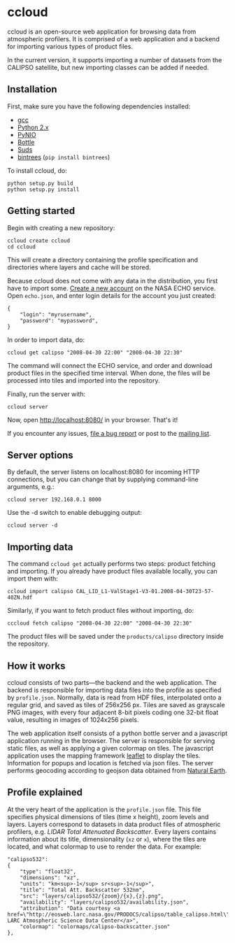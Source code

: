 ccloud
======

ccloud is an open-source web application for browsing data from atmospheric
profilers. It is comprised of a web application and a backend for importing
various types of product files.
<!--You can see an example at [browse.ccplot.org](http://browse.ccplot.org).-->

In the current version, it supports importing a number of datasets from the
CALIPSO satellite, but new importing classes can be added if needed.

Installation
------------

First, make sure you have the following dependencies installed:

  * [gcc](http://gcc.gnu.org/)
  * [Python 2.x](http://www.python.org)
  * [PyNIO](http://www.pyngl.ucar.edu/Nio.shtml)
  * [Bottle](http://bottlepy.org/docs/dev/)
  * [Suds](https://fedorahosted.org/suds/)
  * [bintrees](http://pypi.python.org/pypi/bintrees/)
    (`pip install bintrees`)

To install ccloud, do:

    python setup.py build
    python setup.py install

Getting started
---------------

Begin with creating a new repository:

    ccloud create ccloud
    cd ccloud

This will create a directory containing the profile specification
and directories where layers and cache will be stored.

Because ccloud does not come with any data in the distribution,
you first have to import some. [Create a new account](https://reverb.echo.nasa.gov/reverb/users/new)
on the NASA ECHO service.
Open `echo.json`, and enter login details for the account you just created:

    {
        "login": "myrusername",
        "password": "mypassword",
    }
    
In order to import data, do:

    ccloud get calipso "2008-04-30 22:00" "2008-04-30 22:30"

The command will connect the ECHO service, and order and download
product files in the specified time interval. When done,
the files will be processed into tiles and imported into the repository.

Finally, run the server with:

    ccloud server
    
Now, open [http://localhost:8080/](http://localhost:8080/) in your browser. That's it!

If you encounter any issues, [file a bug report](https://github.com/peterkuma/ccloud/issues)
or post to the [mailing list](mailto:ccplot-general@lists.sourceforge.net).

Server options
--------------

By default, the server listens on localhost:8080 for incoming HTTP connections,
but you can change that by supplying command-line arguments, e.g.:

    ccloud server 192.168.0.1 8000
    
Use the -d switch to enable debugging output:

    ccloud server -d

Importing data
--------------

The command `ccloud get` actually performs two steps: product fetching
and importing. If you already have product files available locally,
you can import them with:

    ccloud import calipso CAL_LID_L1-ValStage1-V3-01.2008-04-30T23-57-40ZN.hdf

Similarly, if you want to fetch product files without importing, do:

    cccloud fetch calipso "2008-04-30 22:00" "2008-04-30 22:30"

The product files will be saved under the `products/calipso` directory inside
the repository.

How it works
------------

ccloud consists of two parts—the backend and the web application.
The backend is responsible for importing data files into the profile as
specified by `profile.json`. Normally, data is read from HDF files,
interpolated onto a regular grid, and saved as tiles of 256x256 px. Tiles are
saved as grayscale PNG images, with every four adjacent 8-bit pixels coding one
32-bit float value, resulting in images of 1024x256 pixels.

The web application itself consists of a python bottle server and a
javascript application running in the browser.
The server is responsible for serving static files, as well as applying a given
colormap on tiles. The javascript application uses the mapping framework
[leaflet](http://leaflet.cloudmade.com/) to display the tiles. Information for popups and location
is fetched via json files. The server performs geocoding according to geojson
data obtained from [Natural Earth](http://www.naturalearthdata.com/).

Profile explained
-----------------

At the very heart of the application is the `profile.json` file. This file
specifies physical dimensions of tiles (time x height), zoom levels
and layers. Layers correspond to datasets in data product files
of atmospheric profilers, e.g. *LIDAR Total Attenuated Backscatter*.
Every layers contains information about its title, dimensionality (`xz` or `x`),
where the tiles are located, and what colormap to use to render the data.
For example:

    "calipso532":
    {
        "type": "float32",
        "dimensions": "xz",
        "units": "km<sup>-1</sup> sr<sup>-1</sup>",
        "title": "Total Att. Backscatter 532nm",
        "src": "layers/calipso532/{zoom}/{x},{z}.png",
        "availability": "layers/calipso532/availability.json",
        "attribution": "Data courtesy <a href=\"http://eosweb.larc.nasa.gov/PRODOCS/calipso/table_calipso.html\">NASA LARC Atmospheric Science Data Center</a>",
        "colormap": "colormaps/calipso-backscatter.json"
    },
